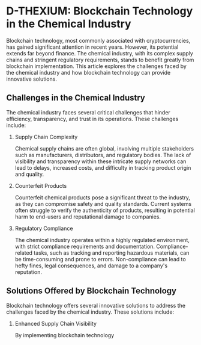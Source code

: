<html>
<h1><link="https://github.com/S2much/D-THEX-ORION/commit/56c1744997db47741362df74d1c4f606833aa7f2">D-THEXIUM: Blockchain Technology in the Chemical Industry</link></h1>
    <p>Blockchain technology, most commonly associated with cryptocurrencies, has gained significant attention in recent years. However, its potential extends far beyond finance. The chemical industry, with its complex supply chains and stringent regulatory requirements, stands to benefit greatly from blockchain implementation. This article explores the challenges faced by the chemical industry and how blockchain technology can provide innovative solutions.</p>
    <h2>Challenges in the Chemical Industry</h2>
    <p>The chemical industry faces several critical challenges that hinder efficiency, transparency, and trust in its operations. These challenges include:</p>
    <ol>
        <li>Supply Chain Complexity</li>
        <p>Chemical supply chains are often global, involving multiple stakeholders such as manufacturers, distributors, and regulatory bodies. The lack of visibility and transparency within these intricate supply networks can lead to delays, increased costs, and difficulty in tracking product origin and quality.</p>
        <li>Counterfeit Products</li>
        <p>Counterfeit chemical products pose a significant threat to the industry, as they can compromise safety and quality standards. Current systems often struggle to verify the authenticity of products, resulting in potential harm to end-users and reputational damage to companies.</p>
        <li>Regulatory Compliance</li>
        <p>The chemical industry operates within a highly regulated environment, with strict compliance requirements and documentation. Compliance-related tasks, such as tracking and reporting hazardous materials, can be time-consuming and prone to errors. Non-compliance can lead to hefty fines, legal consequences, and damage to a company's reputation.</p>
    </ol>
    <h2>Solutions Offered by Blockchain Technology</h2>
    <p>Blockchain technology offers several innovative solutions to address the challenges faced by the chemical industry. These solutions include:</p>
    <ol>
        <li>Enhanced Supply Chain Visibility</li>
        <p>By implementing blockchain technology


